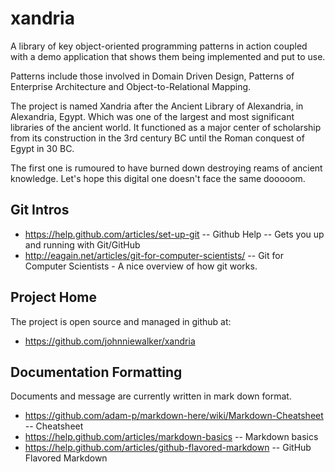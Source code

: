 xandria
=======


A library of key object-oriented programming patterns in action coupled with a demo application that shows them being implemented and put to use. 

Patterns include those involved in Domain Driven Design, Patterns of Enterprise Architecture and Object-to-Relational Mapping. 

The project is named Xandria after the Ancient Library of Alexandria, in Alexandria, Egypt. Which was one of the largest and most significant libraries of the ancient world. It functioned as a major center of scholarship from its construction in the 3rd century BC until the Roman conquest of Egypt in 30 BC. 

The first one is rumoured to have burned down destroying reams of ancient knowledge. Let's hope this digital one doesn't face the same dooooom.

## Git Intros


* https://help.github.com/articles/set-up-git -- Github Help -- Gets you up and running with Git/GitHub
* http://eagain.net/articles/git-for-computer-scientists/ -- Git for Computer Scientists - A nice overview of how git works. 



## Project Home


The project is open source and managed in github at: 

* https://github.com/johnniewalker/xandria


## Documentation Formatting

Documents and message are currently written in mark down format.

* https://github.com/adam-p/markdown-here/wiki/Markdown-Cheatsheet -- Cheatsheet
* https://help.github.com/articles/markdown-basics -- Markdown basics
* https://help.github.com/articles/github-flavored-markdown -- GitHub Flavored Markdown

